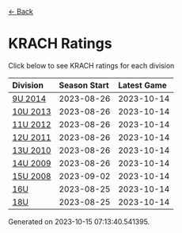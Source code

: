 [<- Back](../readme.md)
# KRACH Ratings
Click below to see KRACH ratings for each division

| Division | Season Start | Latest Game |
| :-- | :-- | :-- |
| [9U 2014](9U-2014-ratings.md) | 2023-08-26 | 2023-10-14 |
| [10U 2013](10U-2013-ratings.md) | 2023-08-26 | 2023-10-14 |
| [11U 2012](11U-2012-ratings.md) | 2023-08-26 | 2023-10-14 |
| [12U 2011](12U-2011-ratings.md) | 2023-08-26 | 2023-10-14 |
| [13U 2010](13U-2010-ratings.md) | 2023-08-26 | 2023-10-14 |
| [14U 2009](14U-2009-ratings.md) | 2023-08-26 | 2023-10-14 |
| [15U 2008](15U-2008-ratings.md) | 2023-09-02 | 2023-10-14 |
| [16U](16U-ratings.md) | 2023-08-25 | 2023-10-14 |
| [18U](18U-ratings.md) | 2023-08-25 | 2023-10-14 |

Generated on 2023-10-15 07:13:40.541395.
